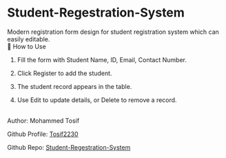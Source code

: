 # Student-Regestration-System
Modern registration form design for student registration system which can easily editable.
<br>
🎯 How to Use

1. Fill the form with Student Name, ID, Email, Contact Number.

2. Click Register to add the student.

3. The student record appears in the table.

4. Use Edit to update details, or Delete to remove a record.
<br>
Author: Mohammed Tosif

Github Profile: <a href="https://github.com/Tosif2230" target="_blank">Tosif2230</a>

Github Repo: <a href="https://github.com/Tosif2230/Student-Regestration-System" target="_blank">Student-Regestration-System</a>
